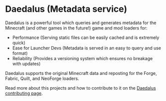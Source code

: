 # Daedalus (Metadata service)

Daedalus is a powerful tool which queries and generates metadata for the Minecraft (and other games in the future!) game
and mod loaders for:

- Performance (Serving static files can be easily cached and is extremely quick)
- Ease for Launcher Devs (Metadata is served in an easy to query and use format)
- Reliability (Provides a versioning system which ensures no breakage with updates)

Daedalus supports the original Minecraft data and reposting for the Forge, Fabric, Quilt, and NeoForge loaders.

Read more about this projects and how to contribute to it on the [Daedalus contributing page](https://docs.modrinth.com/contributing/daedalus/).